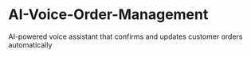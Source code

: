 # AI-Voice-Order-Management
AI-powered voice assistant that confirms and updates customer orders automatically

